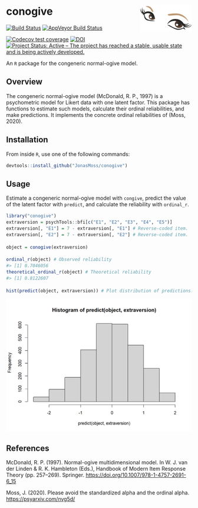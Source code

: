 
<!-- README.md is generated from README.Rmd. Please edit that file -->

# conogive <img src="man/figures/logo.png" align="right" width="140" height="70" />

[![Build
Status](https://travis-ci.com/JonasMoss/conogive.svg?branch=master)](https://travis-ci.com/JonasMoss/conogive)
[![AppVeyor Build
Status](https://ci.appveyor.com/api/projects/status/github/JonasMoss/conogive?branch=master&svg=true)](https://ci.appveyor.com/project/JonasMoss/conogive)

[![Codecov test
coverage](https://codecov.io/gh/JonasMoss/conogive/branch/master/graph/badge.svg)](https://codecov.io/gh/JonasMoss/conogive?branch=master)
[![DOI](https://zenodo.org/badge/244635248.svg)](https://zenodo.org/badge/latestdoi/244635248)
[![Project Status: Active – The project has reached a stable, usable
state and is being actively
developed.](https://www.repostatus.org/badges/latest/active.svg)](https://www.repostatus.org/#active)

An `R` package for the congeneric normal-ogive model.

## Overview

The congeneric normal-ogive model (McDonald, R. P., 1997) is a
psychometric model for Likert data with one latent factor. This package
has functions to estimate such models, calculate their ordinal
reliabilities, and make predictions. It implements the concrete ordinal
reliabilities of (Moss, 2020).

## Installation

From inside `R`, use one of the following commands:

``` r
devtools::install_github("JonasMoss/conogive")
```

## Usage

Estimate a congeneric normal-ogive model with `congive`, predict the
value of the latent factor with `predict`, and calculate the reliability
with `ordinal_r`.

``` r
library("conogive")
extraversion = psychTools::bfi[c("E1", "E2", "E3", "E4", "E5")]
extraversion[, "E1"] = 7 - extraversion[, "E1"] # Reverse-coded item.
extraversion[, "E2"] = 7 - extraversion[, "E2"] # Reverse-coded item.

object = conogive(extraversion)

ordinal_r(object) # Observed reliability
#> [1] 0.7046056
theoretical_ordinal_r(object) # Theoretical reliability
#> [1] 0.8122607

hist(predict(object, extraversion)) # Plot distribution of predictions.
```

<img src="man/figures/README-estimate-1.png" width="750px" />

## References

McDonald, R. P. (1997). Normal-ogive multidimensional model. In W. J.
van der Linden & R. K. Hambleton (Eds.), Handbook of Modern Item
Response Theory (pp. 257–269). Springer.
<https://doi.org/10.1007/978-1-4757-2691-6_15>

Moss, J. (2020). Please avoid the standardized alpha and the ordinal
alpha. <https://psyarxiv.com/nvg5d/>
